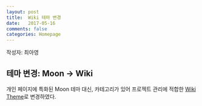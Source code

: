 ```yaml
---
layout: post
title:  Wiki 테마 변경
date:   2017-05-16
comments: false
categories: Homepage
---
```


작성자: 최아영

## 테마 변경: Moon -> Wiki

개인 페이지에 특화된 Moon 테마 대신, 카테고리가 있어 프로젝트 관리에 적합한 [Wiki Theme](http://jekyllthemes.org/themes/wiki-blog/)로 변경하였다.
